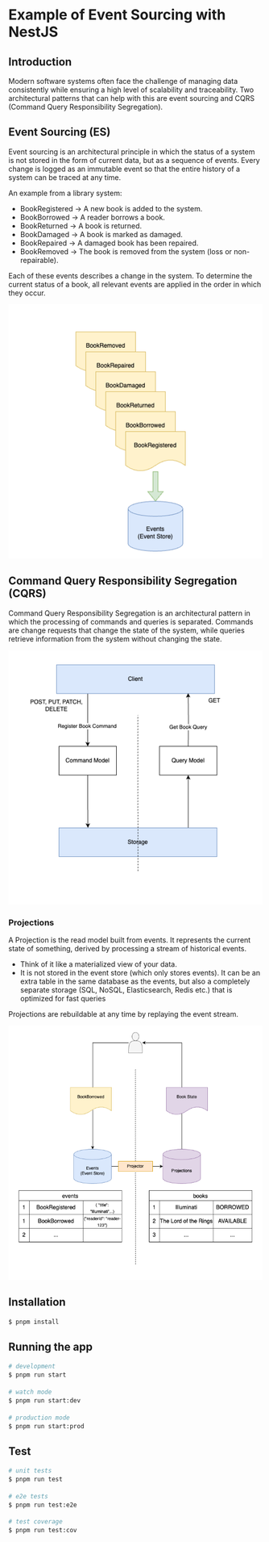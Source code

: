 # Example of Event Sourcing with NestJS

## Introduction

Modern software systems often face the challenge of managing data consistently while ensuring a high level of scalability and traceability. Two architectural patterns that can help with this are event sourcing and CQRS (Command Query Responsibility Segregation).

## Event Sourcing (ES)

Event sourcing is an architectural principle in which the status of a system is not stored in the form of current data, but as a sequence of events. Every change is logged as an immutable event so that the entire history of a system can be traced at any time.

An example from a library system:

- BookRegistered → A new book is added to the system.
- BookBorrowed → A reader borrows a book.
- BookReturned → A book is returned.
- BookDamaged → A book is marked as damaged.
- BookRepaired → A damaged book has been repaired.
- BookRemoved → The book is removed from the system (loss or non-repairable).

Each of these events describes a change in the system. To determine the current status of a book, all relevant events are applied in the order in which they occur.


![Event Sourcing Diagram](doc/png/event-sourcing.png)


## Command Query Responsibility Segregation (CQRS)

Command Query Responsibility Segregation is an architectural pattern in which the processing of commands and queries is separated. Commands are change requests that change the state of the system, while queries retrieve information from the system without changing the state.

![Projection Diagram](doc/png/cqrs.png)

### Projections

A Projection is the read model built from events.
It represents the current state of something, derived by processing a stream of historical events.

- Think of it like a materialized view of your data.
- It is not stored in the event store (which only stores events). It can be an extra table in the same database as the events, but also a completely separate storage (SQL, NoSQL, Elasticsearch, Redis etc.) that is optimized for fast queries

Projections are rebuildable at any time by replaying the event stream.

![Projection Diagram](doc/png/projection.png)



## Installation

```bash
$ pnpm install
```

## Running the app

```bash
# development
$ pnpm run start

# watch mode
$ pnpm run start:dev

# production mode
$ pnpm run start:prod
```

## Test

```bash
# unit tests
$ pnpm run test

# e2e tests
$ pnpm run test:e2e

# test coverage
$ pnpm run test:cov
```


